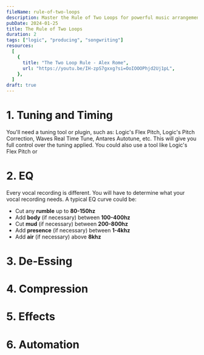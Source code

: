 ```yaml
---
fileName: rule-of-two-loops
description: Master the Rule of Two Loops for powerful music arrangements. Learn how to create compelling transitions and build dynamic tracks in your songwriting process.
pubDate: 2024-01-25
title: The Rule of Two Loops
duration: 2
tags: ["logic", "producing", "songwriting"]
resources:
  [
    {
      title: "The Two Loop Rule - Alex Rome",
      url: "https://youtu.be/IH-zpS7gxxg?si=OoIOOOPhjd2Uj1pL",
    },
  ]
draft: true
---
```


# 1. Tuning and Timing

You'll need a tuning tool or plugin, such as: Logic's Flex Pitch, Logic's Pitch Correction, Waves Real Time Tune, Antares Autotune, etc. This will give you full control over the tuning applied. You could also use a tool like Logic's Flex Pitch or 

# 2. EQ

Every vocal recording is different. You will have to determine what your vocal recording needs. A typical EQ curve could be:

- Cut any **rumble** up to **80-150hz**
- Add **body** (if necessary) between **100-400hz**
- Cut **mud** (if necessary) between **200-800hz**
- Add **presence** (if necessary) between **1-4khz**
- Add **air** (if necessary) above **8khz**

# 3. De-Essing

# 4. Compression

# 5. Effects

# 6. Automation